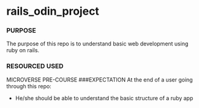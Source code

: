 # rails_odin_project

### PURPOSE
The purpose of this repo is to understand basic web development using ruby on rails.
### RESOURCED USED
MICROVERSE PRE-COURSE
###EXPECTATION
At the end of a user going through this repo: 
* He/she should be able to understand the basic structure of a ruby app
